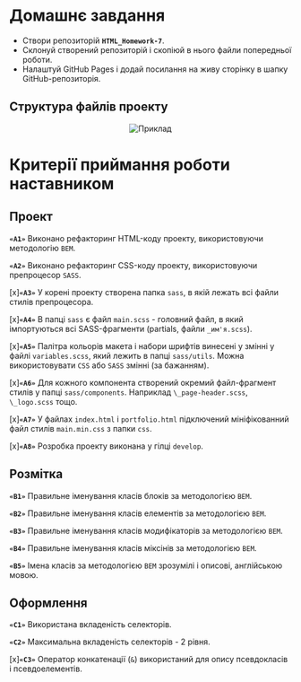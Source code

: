 # Домашнє завдання

- Створи репозиторій **`HTML_Homework-7`**.
- Склонуй створений репозиторій і скопіюй в нього файли попередньої роботи.
- Налаштуй GitHub Pages і додай посилання на живу сторінку в шапку GitHub-репозиторія.

## Структура файлів проекту

<p align="center">
  <img src="./example/07-preview.svg" alt="Приклад">
</p>

# Критерії приймання роботи наставником

## Проект

**`«A1»`** Виконано рефакторинг HTML-коду проекту, використовуючи методологію `BEM`.

**`«A2»`** Виконано рефакторинг CSS-коду проекту, використовуючи препроцесор `SASS`.

[x]**`«A3»`** У корені проекту створена папка `sass`, в якій лежать всі файли стилів препроцесора.

[x]**`«A4»`** В папці `sass` є файл `main.scss` - головний файл, в який імпортуються всі SASS-фрагменти (partials, файли `_им'я.scss`).

[x]**`«A5»`** Палітра кольорів макета і набори шрифтів винесені у змінні у файлі `variables.scss`, який лежить в папці `sass/utils`. Можна використовувати `CSS` або `SASS` змінні (за бажанням).

[x]**`«A6»`** Для кожного компонента створений окремий файл-фрагмент стилів у папці `sass/components`. Наприклад `\_page-header.scss`, `\_logo.scss` тощо.

[x]**`«A7»`** У файлах `index.html` і `portfolio.html` підключений мініфікованний файл стилів `main.min.css` з папки `css`.

[x]**`«A8»`** Розробка проекту виконана у гілці `develop`.

## Розмітка

**`«B1»`** Правильне іменування класів блоків за методологією `BEM`.

**`«B2»`** Правильне іменування класів елементів за методологією `BEM`.

**`«B3»`** Правильне іменування класів модифікаторів за методологією `BEM`.

**`«B4»`** Правильне іменування класів міксінів за методологією `BEM`.

**`«B5»`** Імена класів за методологією `BEM` зрозумілі і описові, англійською мовою.

## Оформлення

**`«C1»`** Використана вкладеність селекторів.

**`«C2»`** Максимальна вкладеність селекторів - 2 рівня.

[x]**`«C3»`** Оператор конкатенації (`&`) використаний для опису псевдокласів і псевдоелементів.
